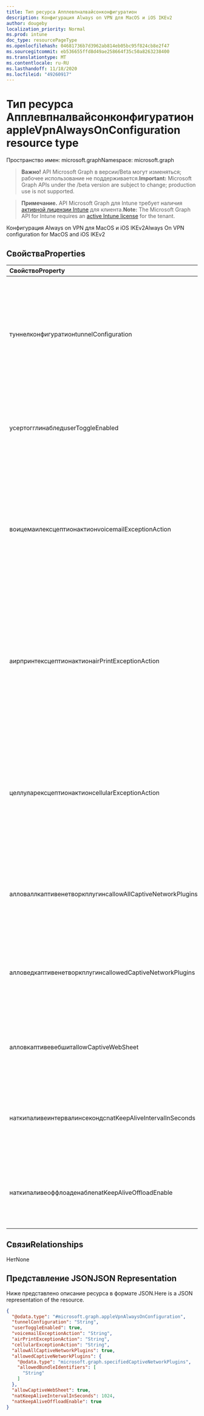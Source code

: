 ```yaml
---
title: Тип ресурса Апплевпналвайсонконфигуратион
description: Конфигурация Always on VPN для MacOS и iOS IKEv2
author: dougeby
localization_priority: Normal
ms.prod: intune
doc_type: resourcePageType
ms.openlocfilehash: 04681736b7d3962ab814eb05bc95f824cb8e2f47
ms.sourcegitcommit: eb536655ffd8d49ae258664f35c50a8263238400
ms.translationtype: MT
ms.contentlocale: ru-RU
ms.lasthandoff: 11/18/2020
ms.locfileid: "49260917"
---
```

# <a name="applevpnalwaysonconfiguration-resource-type"></a><span data-ttu-id="f89e8-103">Тип ресурса Апплевпналвайсонконфигуратион</span><span class="sxs-lookup"><span data-stu-id="f89e8-103">appleVpnAlwaysOnConfiguration resource type</span></span>

<span data-ttu-id="f89e8-104">Пространство имен: microsoft.graph</span><span class="sxs-lookup"><span data-stu-id="f89e8-104">Namespace: microsoft.graph</span></span>

> <span data-ttu-id="f89e8-105">**Важно!** API Microsoft Graph в версии/Beta могут изменяться; рабочее использование не поддерживается.</span><span class="sxs-lookup"><span data-stu-id="f89e8-105">**Important:** Microsoft Graph APIs under the /beta version are subject to change; production use is not supported.</span></span>

> <span data-ttu-id="f89e8-106">**Примечание.** API Microsoft Graph для Intune требует наличия [активной лицензии Intune](https://go.microsoft.com/fwlink/?linkid=839381) для клиента.</span><span class="sxs-lookup"><span data-stu-id="f89e8-106">**Note:** The Microsoft Graph API for Intune requires an [active Intune license](https://go.microsoft.com/fwlink/?linkid=839381) for the tenant.</span></span>

<span data-ttu-id="f89e8-107">Конфигурация Always on VPN для MacOS и iOS IKEv2</span><span class="sxs-lookup"><span data-stu-id="f89e8-107">Always On VPN configuration for MacOS and iOS IKEv2</span></span>

## <a name="properties"></a><span data-ttu-id="f89e8-108">Свойства</span><span class="sxs-lookup"><span data-stu-id="f89e8-108">Properties</span></span>
|<span data-ttu-id="f89e8-109">Свойство</span><span class="sxs-lookup"><span data-stu-id="f89e8-109">Property</span></span>|<span data-ttu-id="f89e8-110">Тип</span><span class="sxs-lookup"><span data-stu-id="f89e8-110">Type</span></span>|<span data-ttu-id="f89e8-111">Описание</span><span class="sxs-lookup"><span data-stu-id="f89e8-111">Description</span></span>|
|:---|:---|:---|
|<span data-ttu-id="f89e8-112">туннелконфигуратион</span><span class="sxs-lookup"><span data-stu-id="f89e8-112">tunnelConfiguration</span></span>|[<span data-ttu-id="f89e8-113">vpnTunnelConfigurationType</span><span class="sxs-lookup"><span data-stu-id="f89e8-113">vpnTunnelConfigurationType</span></span>](../resources/intune-deviceconfig-vpntunnelconfigurationtype.md)|<span data-ttu-id="f89e8-114">Определяет, к каким подключениям применяется определенная конфигурация туннеля.</span><span class="sxs-lookup"><span data-stu-id="f89e8-114">Determines what connections the specific tunnel configuration applies to.</span></span> <span data-ttu-id="f89e8-115">Возможные значения: `wifiAndCellular`, `cellular`, `wifi`.</span><span class="sxs-lookup"><span data-stu-id="f89e8-115">Possible values are: `wifiAndCellular`, `cellular`, `wifi`.</span></span>|
|<span data-ttu-id="f89e8-116">усертогглинаблед</span><span class="sxs-lookup"><span data-stu-id="f89e8-116">userToggleEnabled</span></span>|<span data-ttu-id="f89e8-117">Boolean</span><span class="sxs-lookup"><span data-stu-id="f89e8-117">Boolean</span></span>|<span data-ttu-id="f89e8-118">Разрешить пользователю переключать конфигурацию VPN с помощью пользовательского интерфейса</span><span class="sxs-lookup"><span data-stu-id="f89e8-118">Allow the user to toggle the VPN configuration using the UI</span></span>|
|<span data-ttu-id="f89e8-119">воицемаилексцептионактион</span><span class="sxs-lookup"><span data-stu-id="f89e8-119">voicemailExceptionAction</span></span>|[<span data-ttu-id="f89e8-120">vpnServiceExceptionAction</span><span class="sxs-lookup"><span data-stu-id="f89e8-120">vpnServiceExceptionAction</span></span>](../resources/intune-deviceconfig-vpnserviceexceptionaction.md)|<span data-ttu-id="f89e8-121">Определите, будет ли служба голосовой почты исключена из постоянного подключения VPN.</span><span class="sxs-lookup"><span data-stu-id="f89e8-121">Determine whether voicemail service will be exempt from the always-on VPN connection.</span></span> <span data-ttu-id="f89e8-122">Возможные значения: `forceTrafficViaVPN`, `allowTrafficOutside`, `dropTraffic`.</span><span class="sxs-lookup"><span data-stu-id="f89e8-122">Possible values are: `forceTrafficViaVPN`, `allowTrafficOutside`, `dropTraffic`.</span></span>|
|<span data-ttu-id="f89e8-123">аирпринтексцептионактион</span><span class="sxs-lookup"><span data-stu-id="f89e8-123">airPrintExceptionAction</span></span>|[<span data-ttu-id="f89e8-124">vpnServiceExceptionAction</span><span class="sxs-lookup"><span data-stu-id="f89e8-124">vpnServiceExceptionAction</span></span>](../resources/intune-deviceconfig-vpnserviceexceptionaction.md)|<span data-ttu-id="f89e8-125">Определите, будет ли служба Аирпринт освобождена от постоянного подключения VPN.</span><span class="sxs-lookup"><span data-stu-id="f89e8-125">Determine whether AirPrint service will be exempt from the always-on VPN connection.</span></span> <span data-ttu-id="f89e8-126">Возможные значения: `forceTrafficViaVPN`, `allowTrafficOutside`, `dropTraffic`.</span><span class="sxs-lookup"><span data-stu-id="f89e8-126">Possible values are: `forceTrafficViaVPN`, `allowTrafficOutside`, `dropTraffic`.</span></span>|
|<span data-ttu-id="f89e8-127">целлуларексцептионактион</span><span class="sxs-lookup"><span data-stu-id="f89e8-127">cellularExceptionAction</span></span>|[<span data-ttu-id="f89e8-128">vpnServiceExceptionAction</span><span class="sxs-lookup"><span data-stu-id="f89e8-128">vpnServiceExceptionAction</span></span>](../resources/intune-deviceconfig-vpnserviceexceptionaction.md)|<span data-ttu-id="f89e8-129">Определите, будет ли служба сотовой связи освобождена от постоянного подключения VPN.</span><span class="sxs-lookup"><span data-stu-id="f89e8-129">Determine whether Cellular service will be exempt from the always-on VPN connection.</span></span> <span data-ttu-id="f89e8-130">Возможные значения: `forceTrafficViaVPN`, `allowTrafficOutside`, `dropTraffic`.</span><span class="sxs-lookup"><span data-stu-id="f89e8-130">Possible values are: `forceTrafficViaVPN`, `allowTrafficOutside`, `dropTraffic`.</span></span>|
|<span data-ttu-id="f89e8-131">алловаллкаптивенетворкплугинс</span><span class="sxs-lookup"><span data-stu-id="f89e8-131">allowAllCaptiveNetworkPlugins</span></span>|<span data-ttu-id="f89e8-132">Boolean</span><span class="sxs-lookup"><span data-stu-id="f89e8-132">Boolean</span></span>|<span data-ttu-id="f89e8-133">Указывает, следует ли разрешить трафик от всех сетевых подключаемых модулей для подключения извне VPN</span><span class="sxs-lookup"><span data-stu-id="f89e8-133">Specifies whether traffic from all captive network plugins should be allowed outside the vpn</span></span>|
|<span data-ttu-id="f89e8-134">алловедкаптивенетворкплугинс</span><span class="sxs-lookup"><span data-stu-id="f89e8-134">allowedCaptiveNetworkPlugins</span></span>|[<span data-ttu-id="f89e8-135">specifiedCaptiveNetworkPlugins</span><span class="sxs-lookup"><span data-stu-id="f89e8-135">specifiedCaptiveNetworkPlugins</span></span>](../resources/intune-deviceconfig-specifiedcaptivenetworkplugins.md)|<span data-ttu-id="f89e8-136">Определяет, разрешены ли все, некоторые или не являющиеся собственными сетевыми приложениями для работы с пререгистром</span><span class="sxs-lookup"><span data-stu-id="f89e8-136">Determines whether all, some, or no non-native captive networking apps are allowed</span></span>|
|<span data-ttu-id="f89e8-137">алловкаптивевебшит</span><span class="sxs-lookup"><span data-stu-id="f89e8-137">allowCaptiveWebSheet</span></span>|<span data-ttu-id="f89e8-138">Boolean</span><span class="sxs-lookup"><span data-stu-id="f89e8-138">Boolean</span></span>|<span data-ttu-id="f89e8-139">Определяет, разрешен ли трафик из приложения "Таблица" за прес помощью VPN-подключения</span><span class="sxs-lookup"><span data-stu-id="f89e8-139">Determines whether traffic from the Websheet app is allowed outside of the VPN</span></span>|
|<span data-ttu-id="f89e8-140">наткипаливеинтервалинсекондс</span><span class="sxs-lookup"><span data-stu-id="f89e8-140">natKeepAliveIntervalInSeconds</span></span>|<span data-ttu-id="f89e8-141">Int32</span><span class="sxs-lookup"><span data-stu-id="f89e8-141">Int32</span></span>|<span data-ttu-id="f89e8-142">Указывает, как часто в секундах отправлять пакет KeepAlive для преобразования сетевых адресов через VPN</span><span class="sxs-lookup"><span data-stu-id="f89e8-142">Specifies how often in seconds to send a network address translation keepalive package through the VPN</span></span>|
|<span data-ttu-id="f89e8-143">наткипаливеоффлоаденабле</span><span class="sxs-lookup"><span data-stu-id="f89e8-143">natKeepAliveOffloadEnable</span></span>|<span data-ttu-id="f89e8-144">Boolean</span><span class="sxs-lookup"><span data-stu-id="f89e8-144">Boolean</span></span>|<span data-ttu-id="f89e8-145">Включение аппаратной разгрузки сигналов проверки активности сетевых адресов, когда устройство находится в спящем режиме</span><span class="sxs-lookup"><span data-stu-id="f89e8-145">Enable hardware offloading of NAT keepalive signals when the device is asleep</span></span>|

## <a name="relationships"></a><span data-ttu-id="f89e8-146">Связи</span><span class="sxs-lookup"><span data-stu-id="f89e8-146">Relationships</span></span>
<span data-ttu-id="f89e8-147">Нет</span><span class="sxs-lookup"><span data-stu-id="f89e8-147">None</span></span>

## <a name="json-representation"></a><span data-ttu-id="f89e8-148">Представление JSON</span><span class="sxs-lookup"><span data-stu-id="f89e8-148">JSON Representation</span></span>
<span data-ttu-id="f89e8-149">Ниже представлено описание ресурса в формате JSON.</span><span class="sxs-lookup"><span data-stu-id="f89e8-149">Here is a JSON representation of the resource.</span></span>
<!-- {
  "blockType": "resource",
  "@odata.type": "microsoft.graph.appleVpnAlwaysOnConfiguration"
}
-->
``` json
{
  "@odata.type": "#microsoft.graph.appleVpnAlwaysOnConfiguration",
  "tunnelConfiguration": "String",
  "userToggleEnabled": true,
  "voicemailExceptionAction": "String",
  "airPrintExceptionAction": "String",
  "cellularExceptionAction": "String",
  "allowAllCaptiveNetworkPlugins": true,
  "allowedCaptiveNetworkPlugins": {
    "@odata.type": "microsoft.graph.specifiedCaptiveNetworkPlugins",
    "allowedBundleIdentifiers": [
      "String"
    ]
  },
  "allowCaptiveWebSheet": true,
  "natKeepAliveIntervalInSeconds": 1024,
  "natKeepAliveOffloadEnable": true
}
```




